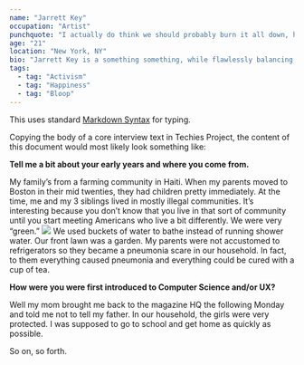```yaml
---
name: "Jarrett Key"
occupation: "Artist"
punchquote: "I actually do think we should probably burn it all down, honestly. But I also think that it extends way past police brutality."
age: "21"
location: "New York, NY"
bio: "Jarrett Key is a something something, while flawlessly balancing x and y. Often, when bloops involved, he can floople the best of the dorples."
tags:
  - tag: "Activism"
  - tag: "Happiness"
  - tag: "Bloop"
---
```


This uses standard [Markdown Syntax](https://daringfireball.net/projects/markdown/syntax) for typing.

Copying the body of a core interview text in Techies Project, the content of this document would most likely look something like:

**Tell me a bit about your early years and where you come from.**

My family’s from a farming community in Haiti. When my parents moved to Boston in their mid twenties, they had children pretty immediately. At the time, me and my 3 siblings lived in mostly illegal communities. It’s interesting because you don’t know that you live in that sort of community until you start meeting Americans who live a bit differently. We were very “green.”
<img src="http://payload343.cargocollective.com/1/18/580795/9173785/I-AM-new_1600_c.jpg" />
We used buckets of water to bathe instead of running shower water. Our front lawn was a garden. My parents were not accustomed to refrigerators so they became a pneumonia scare in our household. In fact, to them everything caused pneumonia and everything could be cured with a cup of tea.

**How were you were first introduced to Computer Science and/or UX?**

Well my mom brought me back to the magazine HQ the following Monday and told me not to tell my father. In our household, the girls were very protected. I was supposed to go to school and get home as quickly as possible.

So on, so forth.
